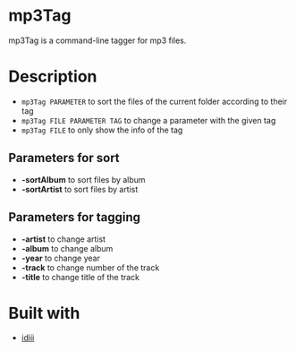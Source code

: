# mp3Tag
mp3Tag is a command-line tagger for mp3 files.

# Description

* `mp3Tag PARAMETER` to sort the files of the current folder according to their tag
* `mp3Tag FILE PARAMETER TAG`  to change a parameter with the given tag
* `mp3Tag FILE` to only show the info of the tag

## Parameters for sort
* **-sortAlbum** to sort files by album
* **-sortArtist** to sort files by artist

## Parameters for tagging
* **-artist** to change artist
* **-album** to change album
* **-year** to change year
* **-track** to change number of the track
* **-title** to change title of the track

# Built with
* [idiii](https://hackage.haskell.org/package/idiii)
